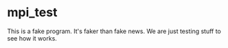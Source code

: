 # mpi_test
This is a fake program. It's faker than fake news.
We are just testing stuff to see how it works.
